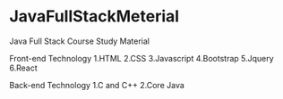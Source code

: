 # JavaFullStackMeterial
Java Full Stack Course Study Material

Front-end Technology
1.HTML
2.CSS
3.Javascript
4.Bootstrap
5.Jquery
6.React

Back-end Technology
1.C and C++
2.Core Java
